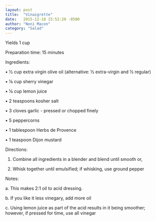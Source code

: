 ```yaml
---
layout: post
title:  "Vinaigrette"
date:   2015-12-18 15:52:20 -0500
author: "Noni Macon"
category: "Salad"
---
```

Yields 1 cup 

Preparation time: 15 minutes

Ingredients:

• 1⁄2 cup extra virgin olive oil (alternative: 1⁄2 extra-virgin and 1⁄2 regular)

• 1⁄8 cup sherry vinegar

• 1⁄8 cup lemon juice

• 2 teaspoons kosher salt

• 3 cloves garlic - pressed or chopped finely

• 5 peppercorns

• 1 tablespoon Herbs de Provence

• 1 teaspoon Dijon mustard

Directions:

1. Combine all ingredients in a blender and blend until smooth or,

2. Whisk together until emulsified; if whisking, use ground pepper

Notes:

a. This makes 2:1 oil to acid dressing.

b. If you like it less vinegary, add more oil

c. Using lemon juice as part of the acid results in it being smoother; however, if pressed for time, use all vinegar